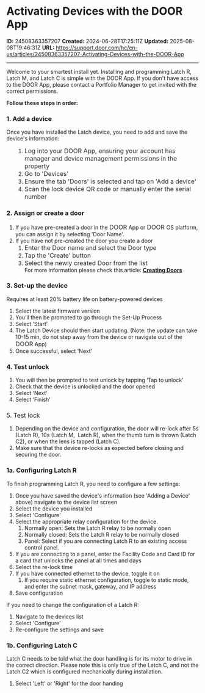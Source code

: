 # Activating Devices with the DOOR App

**ID:** 24508363357207
**Created:** 2024-06-28T17:25:11Z
**Updated:** 2025-08-08T19:46:31Z
**URL:** https://support.door.com/hc/en-us/articles/24508363357207-Activating-Devices-with-the-DOOR-App

---

<p>Welcome to your smartest install yet. Installing and programming Latch R, Latch M, and Latch C is simple with the DOOR App. If you don't have access to the DOOR App, please contact a Portfolio Manager to get invited with the correct permissions.</p>
<p><strong>Follow these steps in order:</strong></p>
<h3 id="h_01JJS6N00ZESTJMAFJ1NR5ZN9E"><span class="wysiwyg-font-size-large">1. Add a device</span></h3>
<p>Once you have installed the Latch device, you need to add and save the device's information:<span class="wysiwyg-font-size-large"><br></span></p>
<ol>
<li style="list-style-type: none;">
<ol>
<li><span style="color: #292a2e; font-family: ' Atlassian Sans' , ui-sans-serif, -apple-system, ' system-ui' , ' Segoe UI' , Ubuntu, system-ui, ' Helvetica Neue' , sans-serif; font-size: 16px; font-style: normal; font-variant-ligatures: normal; font-variant-caps: normal; font-weight: 400; letter-spacing: normal; orphans: 2; text-align: start; text-indent: 0px; text-transform: none; widows: 2; word-spacing: 0px; -webkit-text-stroke-width: 0px; white-space: pre-wrap; background-color: #ffffff; text-decoration-thickness: initial; text-decoration-style: initial; text-decoration-color: initial; display: inline !important; float: none;">Log into your DOOR App, ensuring your account has manager and device management permissions in the property</span></li>
<li><span style="color: #292a2e; font-family: ' Atlassian Sans' , ui-sans-serif, -apple-system, ' system-ui' , ' Segoe UI' , Ubuntu, system-ui, ' Helvetica Neue' , sans-serif; font-size: 16px; font-style: normal; font-variant-ligatures: normal; font-variant-caps: normal; font-weight: 400; letter-spacing: normal; orphans: 2; text-align: start; text-indent: 0px; text-transform: none; widows: 2; word-spacing: 0px; -webkit-text-stroke-width: 0px; white-space: pre-wrap; background-color: #ffffff; text-decoration-thickness: initial; text-decoration-style: initial; text-decoration-color: initial; display: inline !important; float: none;">Go to 'Devices'</span></li>
<li><span style="color: #292a2e; font-family: ' Atlassian Sans' , ui-sans-serif, -apple-system, ' system-ui' , ' Segoe UI' , Ubuntu, system-ui, ' Helvetica Neue' , sans-serif; font-size: 16px; font-style: normal; font-variant-ligatures: normal; font-variant-caps: normal; font-weight: 400; letter-spacing: normal; orphans: 2; text-align: start; text-indent: 0px; text-transform: none; widows: 2; word-spacing: 0px; -webkit-text-stroke-width: 0px; white-space: pre-wrap; background-color: #ffffff; text-decoration-thickness: initial; text-decoration-style: initial; text-decoration-color: initial; display: inline !important; float: none;">Ensure the tab 'Doors' is selected and tap on 'Add a device'</span></li>
<li><span style="color: #292a2e; font-family: ' Atlassian Sans' , ui-sans-serif, -apple-system, ' system-ui' , ' Segoe UI' , Ubuntu, system-ui, ' Helvetica Neue' , sans-serif; font-size: 16px; font-style: normal; font-variant-ligatures: normal; font-variant-caps: normal; font-weight: 400; letter-spacing: normal; orphans: 2; text-align: start; text-indent: 0px; text-transform: none; widows: 2; word-spacing: 0px; -webkit-text-stroke-width: 0px; white-space: pre-wrap; background-color: #ffffff; text-decoration-thickness: initial; text-decoration-style: initial; text-decoration-color: initial; display: inline !important; float: none;">Scan the lock device QR code or manually enter the serial number</span></li>
</ol>
</li>
</ol>
<h3 id="h_01JJS6N460Z41TXA4H3QJYRVDH"><span class="wysiwyg-font-size-large">2. Assign or create a door</span></h3>
<ol>
<li>If you have pre-created a door in the <span style="color: #292a2e; font-family: ' Atlassian Sans' , ui-sans-serif, -apple-system, ' system-ui' , ' Segoe UI' , Ubuntu, system-ui, ' Helvetica Neue' , sans-serif; font-size: 16px; font-style: normal; font-variant-ligatures: normal; font-variant-caps: normal; font-weight: 400; letter-spacing: normal; orphans: 2; text-align: start; text-indent: 0px; text-transform: none; widows: 2; word-spacing: 0px; -webkit-text-stroke-width: 0px; white-space: pre-wrap; background-color: #ffffff; text-decoration-thickness: initial; text-decoration-style: initial; text-decoration-color: initial; display: inline !important; float: none;">DOOR</span> App or <span style="color: #292a2e; font-family: ' Atlassian Sans' , ui-sans-serif, -apple-system, ' system-ui' , ' Segoe UI' , Ubuntu, system-ui, ' Helvetica Neue' , sans-serif; font-size: 16px; font-style: normal; font-variant-ligatures: normal; font-variant-caps: normal; font-weight: 400; letter-spacing: normal; orphans: 2; text-align: start; text-indent: 0px; text-transform: none; widows: 2; word-spacing: 0px; -webkit-text-stroke-width: 0px; white-space: pre-wrap; background-color: #ffffff; text-decoration-thickness: initial; text-decoration-style: initial; text-decoration-color: initial; display: inline !important; float: none;">DOOR </span>OS platform, you can assign it by selecting 'Door Name'.</li>
<li>If you have not pre-created the door you create a door
<ol>
<li><span style="color: #292a2e; font-family: ' Atlassian Sans' , ui-sans-serif, -apple-system, ' system-ui' , ' Segoe UI' , Ubuntu, system-ui, ' Helvetica Neue' , sans-serif; font-size: 16px; font-style: normal; font-variant-ligatures: normal; font-variant-caps: normal; font-weight: 400; letter-spacing: normal; orphans: 2; text-align: start; text-indent: 0px; text-transform: none; widows: 2; word-spacing: 0px; -webkit-text-stroke-width: 0px; white-space: pre-wrap; background-color: #ffffff; text-decoration-thickness: initial; text-decoration-style: initial; text-decoration-color: initial; display: inline !important; float: none;">Enter the Door name and select the Door type</span></li>
<li><span style="color: #292a2e; font-family: ' Atlassian Sans' , ui-sans-serif, -apple-system, ' system-ui' , ' Segoe UI' , Ubuntu, system-ui, ' Helvetica Neue' , sans-serif; font-size: 16px; font-style: normal; font-variant-ligatures: normal; font-variant-caps: normal; font-weight: 400; letter-spacing: normal; orphans: 2; text-align: start; text-indent: 0px; text-transform: none; widows: 2; word-spacing: 0px; -webkit-text-stroke-width: 0px; white-space: pre-wrap; background-color: #ffffff; text-decoration-thickness: initial; text-decoration-style: initial; text-decoration-color: initial; display: inline !important; float: none;">Tap the 'Create' button</span></li>
<li>
<span style="color: #292a2e; font-family: ' Atlassian Sans' , ui-sans-serif, -apple-system, ' system-ui' , ' Segoe UI' , Ubuntu, system-ui, ' Helvetica Neue' , sans-serif; font-size: 16px; font-style: normal; font-variant-ligatures: normal; font-variant-caps: normal; font-weight: 400; letter-spacing: normal; orphans: 2; text-align: start; text-indent: 0px; text-transform: none; widows: 2; word-spacing: 0px; -webkit-text-stroke-width: 0px; white-space: pre-wrap; background-color: #ffffff; text-decoration-thickness: initial; text-decoration-style: initial; text-decoration-color: initial; display: inline !important; float: none;">Select the newly created Door from the list<br></span><span style="font-family: -apple-system, BlinkMacSystemFont, 'Segoe UI', Helvetica, Arial, sans-serif;">For more information please check this article: </span><a style="background-color: #ffffff; font-family: -apple-system, BlinkMacSystemFont, 'Segoe UI', Helvetica, Arial, sans-serif;" href="https://support.door.com/hc/en-us/articles/24271724771735-Creating-Doors"><span class="wysiwyg-underline"><strong>Creating Doors</strong></span></a>
</li>
</ol>
</li>
</ol>
<h3 id="h_01JJS6N7J99B7D2R0RJGKFWH75"><span class="wysiwyg-font-size-large">3. Set-up the device</span></h3>
<p><span class="wysiwyg-color-red">Requires at least 20% battery life on battery-powered devices</span></p>
<ol>
<li>Select the latest firmware version</li>
<li>You’ll then be prompted to go through the Set-Up Process</li>
<li><span style="font-weight: 400;">Select ‘Start’</span></li>
<li><span style="font-weight: 400;">The Latch Device should then start updating. (Note: the update can take 10-15 min, do not step away from the device or navigate out of the <span style="color: #292a2e; font-family: ' Atlassian Sans' , ui-sans-serif, -apple-system, ' system-ui' , ' Segoe UI' , Ubuntu, system-ui, ' Helvetica Neue' , sans-serif; font-size: 16px; font-style: normal; font-variant-ligatures: normal; font-variant-caps: normal; font-weight: 400; letter-spacing: normal; orphans: 2; text-align: start; text-indent: 0px; text-transform: none; widows: 2; word-spacing: 0px; -webkit-text-stroke-width: 0px; white-space: pre-wrap; background-color: #ffffff; text-decoration-thickness: initial; text-decoration-style: initial; text-decoration-color: initial; display: inline !important; float: none;">DOOR</span> App)</span></li>
<li><span style="font-weight: 400;">Once successful, select 'Next'</span></li>
</ol>
<h3 id="h_01JJS6PGZTKJDD5300BDRH3Q2B"><span class="wysiwyg-font-size-large">4. Test unlock</span></h3>
<ol>
<li><span style="font-weight: 400;">You will then be prompted to test unlock by tapping ‘Tap to unlock’</span></li>
<li><span style="font-weight: 400;">Check that the device is unlocked and the door opened</span></li>
<li><span style="font-weight: 400;">Select ‘Next’</span></li>
<li><span style="font-weight: 400;">Select ‘Finish’</span></li>
</ol>
<h3 id="h_01JJS7HANTX1SJ31G3B2R2JCYY"><span style="font-weight: 400;"><span class="wysiwyg-font-size-large">5. Test lock</span></span></h3>
<ol>
<li style="font-weight: 400;" aria-level="1"><span style="font-weight: 400;">Depending on the device and configuration, the door will re-lock after 5s (Latch R), 10s (Latch M,  Latch R), when the thumb turn is thrown (Latch C2), or when the lens is tapped (Latch C).</span></li>
<li style="font-weight: 400;" aria-level="1"><span style="font-weight: 400;">Make sure that the device re-locks as expected before closing and securing the door. </span></li>
</ol>
<h3 id="h_01JJS7HE8JZSB94VK1FMM3J0M6"><span class="wysiwyg-font-size-large">1a. Configuring Latch R</span></h3>
<p>To finish programming Latch R, you need to configure a few settings:</p>
<ol>
<li>Once you have saved the device's information (see 'Adding a Device' above) navigate to the device list screen</li>
<li>Select the device you installed</li>
<li>Select 'Configure'</li>
<li>Select the appropriate relay configuration for the device.
<ol>
<li>Normally open: Sets the Latch R relay to be normally open </li>
<li>Normally closed: Sets the Latch R relay to be normally closed</li>
<li>Panel: Select if you are connecting Latch R to an existing access control panel. </li>
</ol>
</li>
<li>If you are connecting to a panel, enter the Facility Code and Card ID for a card that unlocks the panel at all times and days</li>
<li>Select the re-lock time </li>
<li>If you have connected ethernet to the device, toggle it on<br>
<ol>
<li>If you require static ethernet configuration, toggle to static mode, and enter the subnet mask, gateway, and IP address</li>
</ol>
</li>
<li>Save configuration</li>
</ol>
<p>If you need to change the configuration of a Latch R:</p>
<ol>
<li>Navigate to the devices list</li>
<li>Select 'Configure'</li>
<li>Re-configure the settings and save</li>
</ol>
<h3 id="h_01JJS7VXGR5Y61NVG5RH5N7E28"><span class="wysiwyg-font-size-large">1b. Configuring Latch C</span></h3>
<p>Latch C needs to be told what the door handling is for its motor to drive in the correct direction. Please note this is only true of the Latch C, and not the Latch C2 which is configured mechanically during installation.</p>
<ol>
<li>Select 'Left' or 'Right' for the door handing</li>
</ol>
